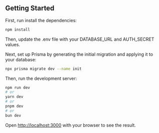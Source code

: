 ## Getting Started

First, run install the dependencies:

```bash
npm install
```

Then, update the .env file with your DATABASE_URL and AUTH_SECRET values.

Next, set up Prisma by generating the initial migration and applying it to your database:

```bash
npx prisma migrate dev --name init

```

Then, run the development server:

```bash
npm run dev
# or
yarn dev
# or
pnpm dev
# or
bun dev
```

Open [http://localhost:3000](http://localhost:3000) with your browser to see the result.
